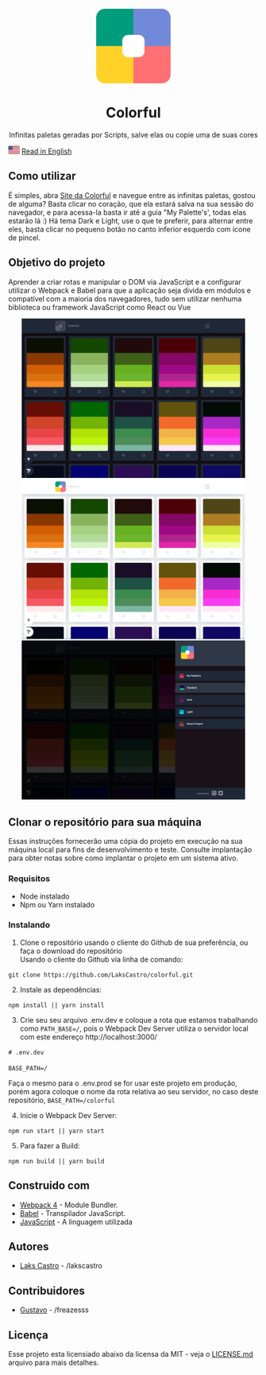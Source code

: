 <p align="center">
  <img src="./src/assets/images/logo.png" width="150">
  <h1 align="center">Colorful</h1>
  <p align="center">Infinitas paletas geradas por Scripts, salve elas ou copie uma de suas cores</p>
</p>

<p>
  <img src="./src/assets/en.png" alt="Portuguese" height="16">
  <a href="https://github.com/LaksCastro/colorful/blob/master/README.md">Read in English</a>
</p>

## Como utilizar
É simples, abra [Site da Colorful](https://lakscastro.github.io/colorful/) e navegue entre as infinitas paletas, gostou de alguma? Basta clicar no coração, que ela estará salva na sua sessão do navegador, e para acessa-la basta ir até a guia "My Palette's', todas elas estarão lá :) Há tema Dark e Light, use o que te preferir, para alternar entre eles, basta clicar no pequeno botão no canto inferior esquerdo com ícone de pincel.

## Objetivo do projeto
Aprender a criar rotas e manipular o DOM via JavaScript e a configurar utilizar o Webpack e Babel para que a aplicação seja divida em módulos e compatível com a maioria dos navegadores, tudo sem utilizar nenhuma biblioteca ou framework JavaScript como React ou Vue

<p align="center">
  <img width="450" src="./src/assets/print/print-1.png">
  <img width="450" src="./src/assets/print/print-2.png">
  <img width="450" src="./src/assets/print/print-3.png">
</p>


## Clonar o repositório para sua máquina
Essas instruções fornecerão uma cópia do projeto em execução na sua máquina local para fins de desenvolvimento e teste. Consulte implantação para obter notas sobre como implantar o projeto em um sistema ativo.

### Requisitos
- Node instalado
- Npm ou Yarn instalado

### Instalando
1. Clone o repositório usando o cliente do Github de sua preferência, ou faça o download do repositório  
Usando o cliente do Github via linha de comando:  
```
git clone https://github.com/LaksCastro/colorful.git
```

2. Instale as dependências:  
```
npm install || yarn install
```

3. Crie seu seu arquivo .env.dev e coloque a rota que estamos trabalhando como `PATH_BASE=/`, pois o Webpack Dev Server utiliza o servidor local com este endereço http://localhost:3000/
```
# .env.dev

BASE_PATH=/
```

Faça o mesmo para o .env.prod se for usar este projeto em produção, porém agora coloque o nome da rota relativa ao seu servidor, no caso deste repositório, `BASE_PATH=/colorful`

4. Inicie o Webpack Dev Server:
```
npm run start || yarn start
```

5. Para fazer a Build: 
```
npm run build || yarn build
```

## Construido com  
* [Webpack 4](https://webpack.js.org/) - Module Bundler.
* [Babel](https://babeljs.io/) - Transpilador JavaScript.
* [JavaScript](https://developer.mozilla.org/pt-BR/docs/Aprender/JavaScript) - A linguagem utilizada

## Autores
* [Laks Castro](https://github.com/LaksCastro) - /lakscastro

## Contribuidores
* [Gustavo](https://github.com/freazesss) - /freazesss

## Licença
Esse projeto esta licensiado abaixo da licensa da MIT - veja o [LICENSE.md](LICENSE.md) arquivo para mais detalhes.
